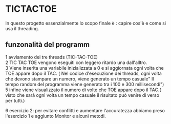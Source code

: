 
# TICTACTOE

In questo progetto essenzialmente lo scopo finale è : capire  cos'è e come si usa il threading.
## funzonalità del programm
1 avviamento dei tre threads (TIC-TAC-TOE)
<br>
2 TIC TAC TOE vengono eseguiti con leggero ritardo una dall'alltro.
<br>
3 Viene inserita una variabile inizializzata a 0 e si aggiornata ogni volta che TOE appare dopo il TAC.
( Nel codice d'esecuzione dei threads, ogni volta che devono stampare un numero, viene generato un tempo casuale" Il tempo random del programma viene generato tra i 100 e 300 millisecondi")
<br>
5 infine viene visualizzato il numero di volte che TOE appare dopo il TAC.( visto che sarà ogni volta un tempo casuale il risultato può venire di verso per tutti.)

6 esercizio 2:
per evitare conflitti e aumentare l'accuratezza abbiamo preso l'esercizio 1 e aggiunto Monitor e alcuni metodi.
